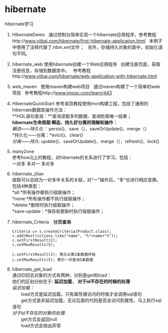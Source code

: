 # hibernate
hibernate学习

1. HibernateDemo
   通过控制台简单实现一个hibernate应用程序，参考教程http://www.yiibai.com/hibernate/first-hibernate-application.html
   本例子中使用了注释代替了.hbm.xml文件；
   另外，存储持久对象的类中，初始化语句不同。
  
2. hibernate_web
   使用hibernate创建一个Web应用程序
   创建注册页面，获取注册信息，存储到数据库中。
   参考教程http://www.yiibai.com/hibernate/web-application-with-hibernate.html

3. web_maven
   使用maven构建web项目
   通过maven构建了一个简单的web项目 
   参考教程http://www.imooc.com/learn/443

4. HibernateQuickStart
   参考易百教程使用mvn构建工程，包括了通用的hibernate数据库操作方法：<br>
   **HQL语句查询：**查询读取多列数据、查询检索唯一结果；<br>
   **hibernate生命周期 瞬态、持久好分离的理解和操作：**<br>
	   *瞬态——持久化：* persis()、save（）、saveOrUpdate()、merge（）<br>
	   *持久化——分离：*evict()、clear() <br>
	   *分离——持久:* update()、saveOrUpdate()、merge（）、refresh()、lock()<br>
5. many2one<br>
   参考how2j上的教程，对hibernate的关系进行了学习，包括：<br>
   一对多  多对一  多对多	<br>	
6. hibernate_jilian<br>
   级联可以总结为一对多中关系的关联，对“一”操作后，“多”也进行相应变换。包括4种类型：<br>
	*all:*所有操作都执行级联操作；<br> 
  	*none:*所有操作都不执行级联操作；<br>
   *delete:*删除时执行级联操作；<br>
   *save-update：*保存和更新时执行级联操作；<br>
7. hibernate_Criteria　**分页查询**<br> 
   ```
   Criteria c= s.createCriteria(Product.class);
   c.add(Restrictions.like("name", "%"+name+"%"));
   c.setFirstResult(2);
   c.setMaxResults(5);
   ```
   ```
   c.setFirstResult(2); 表示从第2条数据开始
   c.setMaxResults(5); 表示一共查询5条数据
   ```
8. hibernate_get_load<br>
   通过ID回去对象的方式有两种，分别是get和load：<br>
   他们的区别分别在于: **延迟加载**， **对于id不存在的时候的处理**<br>
   *延迟加载：*<br>
   　　load方式是延迟加载，只有属性被访问的时候才会调用sql语句<br>
   　　get方式是非延迟加载，无论后面的代码是否会访问到属性，马上执行sql语句<br>
   *对于id不存在的对象的处理:*<br>
   　　get方式会返回null <br>
　　load方式会抛出异常


 

   
